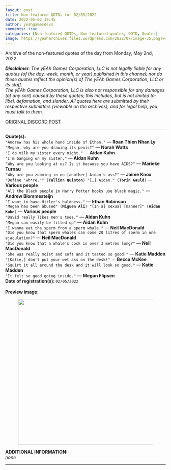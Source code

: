 ```yaml
---
layout: post
title: Non-featured QOTDs for 02/05/2022
date: 2022-05-02 19:45
author: yeahgamesdevs
comments: true
categories: [Non-featured QOTDs, Non-featured quotes, QOTD, Quotes]
image: https://yeaharchives.files.wordpress.com/2022/07/image-35.png?w=890
---
```

<!-- wp:paragraph -->
<p>Archive of the non-featured quotes of the day from Monday, May 2nd, 2022. </p>
<!-- /wp:paragraph -->

<!-- wp:paragraph -->
<p><em><strong>Disclaimer</strong>: The yEAh Games Corporation, LLC is not legally liable for any quotes (of the day, week, month, or year) published in this channel; nor do these quotes reflect the opinion(s) of The yEAh Games Corporation, LLC or its staff</em>.<br><em>The yEAh Games Corporation, LLC is also not responsible for any damages (of any sort) caused by these quotes; this includes, but is not limited to: libel, defamation, and slander. All quotes here are submitted by their respective submitters (viewable on the archives), and for legal help, you must talk to them.</em><br><a href="https://cdn.discordapp.com/attachments/958100064079839303/964566123628609628/unknown.png"></a></p>
<!-- /wp:paragraph -->

<!-- wp:buttons {"layout":{"type":"flex","justifyContent":"left"}} -->
<div class="wp-block-buttons"><!-- wp:button {"textColor":"vivid-cyan-blue","align":"center","style":{"border":{"radius":"18px"}},"className":"is-style-fill"} -->
<div class="wp-block-button aligncenter is-style-fill"><a class="wp-block-button__link has-vivid-cyan-blue-color has-text-color wp-element-button" href="https://discord.com/channels/887052880782176266/958100064079839303/970796212917796904" style="border-radius:18px;">ORIGINAL DISCORD POST</a></div>
<!-- /wp:button --></div>
<!-- /wp:buttons -->

<!-- wp:separator {"align":"center","className":"is-style-wide"} -->
<hr class="wp-block-separator aligncenter has-alpha-channel-opacity is-style-wide" />
<!-- /wp:separator -->

<!-- wp:paragraph -->
<p><strong>Quote(s): </strong><br><code>"Andrew has his whole hand inside of Ethan."</code> — <strong>Roan Thien Nhan Ly</strong><br><code>"Megan, why are you drawing its penis?"</code> — <strong>Norah Watts</strong><br><code>"I do milk my sister every night."</code> — <strong>Aidan Kuhn</strong><br><code>"I'm banging on my sister."</code> —<strong> Aidan Kuhn</strong><br><code>"Why are you looking at us? Is it because you have AIDS?"</code> — <strong>Marieke Turnau</strong><br><code>"Why are you zooming in on [another] Aidan's ass?"</code> —<strong> Jaime Knox<em> </em></strong><br><code>"Define 'wh*re.'" (<strong>Tallinn Quinton</strong>) "[…] Aidan." (<strong>Torin Gauld</strong>)</code> —<strong> Various people</strong> <br><code>"All the Black people in Harry Potter books use black magic."</code> — <strong>Andrew Blommesteijn <br></strong><code>"I want to have Hitler's baldness."</code> — <strong>Ethan Robinson</strong> <br><code>"Megan has been abused" (<strong>Miguen Ali</strong>) "[In a] sexual [manner]" (<strong>Aidan Kuhn</strong>)</code> — <strong>Various people </strong><br><code>"David really likes men's toes."</code> — <strong>Aidan Kuhn </strong><br><code>"Megan can easily be filled up"</code> — <strong>Aidan Kuhn</strong> <br><code>"I wanna eat the sperm from a sperm whale."</code> — <strong>Neil MacDonald </strong><br><code>"Did you know that sperm whales can come 20 litres of sperm in one ejaculation?"</code> — <strong>Neil MacDonald </strong><br><code>"Did you know that a whale's cock is over 3 metres long?"</code> — <strong>Neil MacDonald</strong><br><code>"She was really moist and soft and it tasted so good!"</code> — <strong>Katie Madden</strong><br><code>"[Katie,] don't put your wet ass on the desk!" — </code><strong>Becca McKee</strong><code><br>"Squirt it all around the desk and it will look so good."</code> — <strong>Katie Madden</strong><br><code>"It felt so good going inside."</code> — <strong>Megan Flipsen</strong><br><strong>Date of registration(s): </strong><code>02/05/2022</code> <code><br></code><br><strong>Preview image:</strong></p>
<!-- /wp:paragraph -->

<!-- wp:image {"id":825,"width":456,"height":456,"sizeSlug":"large","linkDestination":"none"} -->
<figure class="wp-block-image size-large is-resized"><img src="https://yeaharchives.files.wordpress.com/2022/07/image-35.png?w=890" alt="" class="wp-image-825" width="456" height="456" /></figure>
<!-- /wp:image -->

<!-- wp:paragraph -->
<p><strong>ADDITIONAL INFORMATION:</strong><br><em>none</em></p>
<!-- /wp:paragraph -->

<!-- wp:separator {"className":"is-style-wide"} -->
<hr class="wp-block-separator has-alpha-channel-opacity is-style-wide" />
<!-- /wp:separator -->
